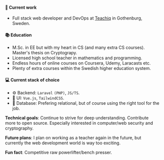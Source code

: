 #### 🎉 Current work

 * Full stack web developer and DevOps at <a target="_blank" href="https://teachiq.com">Teachiq</a> in Gothenburg, Sweden.

#### 📚 Education

 * M.Sc. in EE but with my heart in CS (and many extra CS courses). Master's thesis on Cryptograpy.
 * Licensed high school teacher in mathematics and programming. 
 * Endless hours of online courses on Coursera, Udemy, Laracasts etc.
 * Plenty of extra courses within the Swedish higher education system.

#### 💻 Current stack of choice
 * ⚙️ Backend: `Laravel` `(PHP)`, `JS/TS`.
 * 🎨 UI: `Vue.js`, `TailwindCSS`.
 * 💾 Database: Prefering relational, but of course using the right tool for the job.

**Technical goals**: Continue to strive for deep understanding. Contribute more to open source. Especially interested in computer/web security and cryptography.

**Future plans**: I plan on working as a teacher again in the future, but currently the web development world is way too exciting.

**Fun fact**: Competitive raw powerlifter/bench presser.
